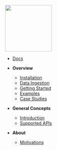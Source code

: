<a href="/">
<img src="https://github.com/metrico/qryn-docs/blob/main/docs/resources/images/qryn_logo_trans.png?raw=true" width=150 />
</a>

* [Docs](/?id=start)
* **Overview**
  * [Installation](installation.md "QRYN – Installation – LogQL for ClickHouse and beyond")
  * [Data Ingestion](ingestion.md "QRYN – Supported Components – LogQL for ClickHouse and beyond")
  * [Getting Started](getting-started.md "QRYN – Getting Started – LogQL for ClickHouse and beyond")
  * [Examples](examples.md "QRYN – Getting Started – LogQL for ClickHouse and beyond")
  * [Case Studies](case-studies.md "QRYN – Case Studies – LogQL for ClickHouse and beyond")
  
* **General Concepts**
  * [Introduction](introduction.md "QRYN – General Concepts – Introduction – LogQL for ClickHouse and beyond")
  * [Supported APIs](support.md "QRYN – Supported Components – LogQL for ClickHouse and beyond")

* **About**
  * [Motivations](motivations.md "QRYN – Motivations – LogQL for ClickHouse and beyond")
